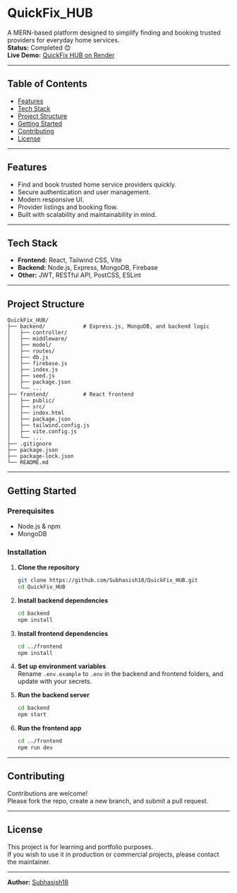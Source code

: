 # QuickFix_HUB

A MERN-based platform designed to simplify finding and booking trusted providers for everyday home services.  
**Status:** Completed 😊  
**Live Demo:** [QuickFix HUB on Render](https://quickfix-hub-1.onrender.com)

---

## Table of Contents

- [Features](#features)
- [Tech Stack](#tech-stack)
- [Project Structure](#project-structure)
- [Getting Started](#getting-started)
- [Contributing](#contributing)
- [License](#license)

---

## Features

- Find and book trusted home service providers quickly.
- Secure authentication and user management.
- Modern responsive UI.
- Provider listings and booking flow.
- Built with scalability and maintainability in mind.

---

## Tech Stack

- **Frontend:** React, Tailwind CSS, Vite
- **Backend:** Node.js, Express, MongoDB, Firebase
- **Other:** JWT, RESTful API, PostCSS, ESLint

---

## Project Structure

```
QuickFix_HUB/
├── backend/            # Express.js, MongoDB, and backend logic
│   ├── controller/
│   ├── middleware/
│   ├── model/
│   ├── routes/
│   ├── db.js
│   ├── firebase.js
│   ├── index.js
│   ├── seed.js
│   ├── package.json
│   └── ...
├── frontend/           # React frontend
│   ├── public/
│   ├── src/
│   ├── index.html
│   ├── package.json
│   ├── tailwind.config.js
│   ├── vite.config.js
│   └── ...
├── .gitignore
├── package.json
├── package-lock.json
└── README.md
```

---

## Getting Started

### Prerequisites

- Node.js & npm
- MongoDB

### Installation

1. **Clone the repository**
   ```sh
   git clone https://github.com/Subhasish18/QuickFix_HUB.git
   cd QuickFix_HUB
   ```

2. **Install backend dependencies**
   ```sh
   cd backend
   npm install
   ```

3. **Install frontend dependencies**
   ```sh
   cd ../frontend
   npm install
   ```

4. **Set up environment variables**  
   Rename `.env.example` to `.env` in the backend and frontend folders, and update with your secrets.

5. **Run the backend server**
   ```sh
   cd backend
   npm start
   ```

6. **Run the frontend app**
   ```sh
   cd ../frontend
   npm run dev
   ```

---

## Contributing

Contributions are welcome!  
Please fork the repo, create a new branch, and submit a pull request.

---

## License

This project is for learning and portfolio purposes.  
If you wish to use it in production or commercial projects, please contact the maintainer.

---

**Author:** [Subhasish18](https://github.com/Subhasish18)
